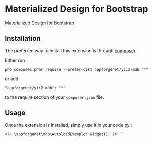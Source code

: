 Materialized Design for Bootstrap
=================================
Materialized Design for Bootstrap

Installation
------------

The preferred way to install this extension is through [composer](http://getcomposer.org/download/).

Either run

```
php composer.phar require --prefer-dist appforgenet/yii2-mdb "*"
```

or add

```
"appforgenet/yii2-mdb": "*"
```

to the require section of your `composer.json` file.


Usage
-----

Once the extension is installed, simply use it in your code by  :

```php
<?= \appforgenet\mdb\AutoloadExample::widget(); ?>```